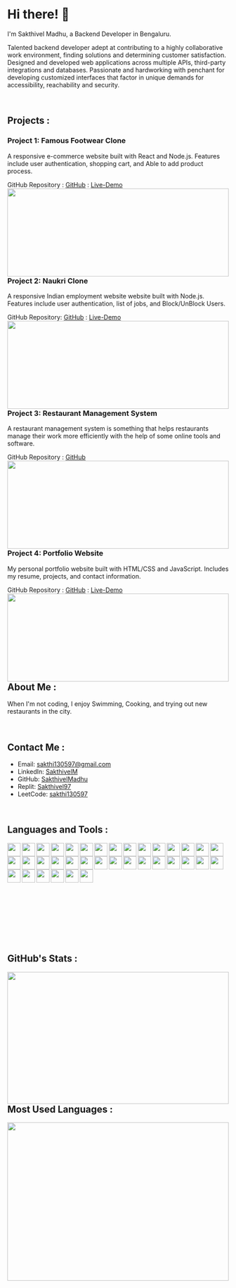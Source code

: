 
# Hi there! 👋

I'm Sakthivel Madhu, a Backend Developer in Bengaluru.

Talented backend developer adept at contributing to a highly collaborative work environment, finding solutions and determining customer satisfaction. Designed and developed web applications across multiple APIs, third-party integrations and databases. Passionate and hardworking with penchant for developing customized interfaces that factor in unique demands for accessibility, reachability and security.

<br>

## Projects :

### Project 1: Famous Footwear Clone
A responsive e-commerce website built with React and Node.js. Features include user authentication, shopping cart, and Able to add product process.

GitHub Repository : [GitHub](https://github.com/Deepak-25yadav/wicked-edge-6587) : [Live-Demo](https://magnificent-bonbon-8ffb8d.netlify.app/)
<img align="left" width="100%" height="200px" src="https://github-readme-stats.vercel.app/api/pin/?username=Deepak-25yadav&repo=wicked-edge-6587" /><br>

### Project 2: Naukri Clone
A responsive Indian employment website website built with Node.js. Features include user authentication, list of jobs, and Block/UnBlock Users.

GitHub Repository: [GitHub](https://github.com/SakthivelMadhu/-lazy-base-8555) :  [Live-Demo](https://cerulean-tarsier-3cdce4.netlify.app/)
<img align="left" width="100%" height="200px" src="https://github-readme-stats.vercel.app/api/pin/?username=SakthivelMadhu&repo=-lazy-base-8555" /><br>

### Project 3: Restaurant Management System 
A restaurant management system is something that helps restaurants manage their work more efficiently with the help of some online tools and software.

GitHub Repository : [GitHub](https://github.com/SakthivelMadhu/Restaurant_management_system) 
<img align="left" width="100%" height="200px" src="https://github-readme-stats.vercel.app/api/pin/?username=SakthivelMadhu&repo=Restaurant_management_system" /><br>

### Project 4: Portfolio Website
My personal portfolio website built with HTML/CSS and JavaScript. Includes my resume, projects, and contact information.

GitHub Repository : [GitHub](https://github.com/SakthivelMadhu/SakthivelMadhu.github.io) : [Live-Demo](https://sakthivelmadhu.github.io/)
<img align="left" width="100%" height="200px" src="https://github-readme-stats.vercel.app/api/pin/?username=SakthivelMadhu&repo=SakthivelMadhu.github.io" /><br>
<br>
## About Me :

When I'm not coding, I enjoy Swimming, Cooking, and trying out new restaurants in the city.

<br>

## Contact Me :

- Email: sakthi130597@gmail.com
- LinkedIn: [SakthivelM](https://www.linkedin.com/in/sakthivel-madhu-864647238/)
- GitHub: [SakthivelMadhu](https://github.com/SakthivelMadhu)
- Replit: [Sakthivel97](https://replit.com/@sakthivelMadhu)
- LeetCode: [sakthi130597](https://leetcode.com/sakthi130597/)

<br>


## Languages and Tools :

<img align="left" height="30"  src="https://img.shields.io/badge/node.js-6DA55F?style=for-the-badge&logo=node.js&logoColor=white" />
<img align="left" height="30" src="https://img.shields.io/badge/javascript-%23323330.svg?style=for-the-badge&logo=javascript&logoColor=%23F7DF1E" />
<img align="left" height="30"  src="https://img.shields.io/badge/java-%23ED8B00.svg?style=for-the-badge&logo=java&logoColor=white" />
<img align="left" height="30"  src="https://img.shields.io/badge/html5-%23E34F26.svg?style=for-the-badge&logo=html5&logoColor=white" />
<img align="left" height="30"  src="https://img.shields.io/badge/css3-%231572B6.svg?style=for-the-badge&logo=css3&logoColor=white" />
<img align="left" height="30"  src="https://img.shields.io/badge/python-3670A0?style=for-the-badge&logo=python&logoColor=ffdd54" /> 
<img align="left" height="30"  src="https://img.shields.io/badge/mysql-%2300f.svg?style=for-the-badge&logo=mysql&logoColor=white" /> 
<img align="left" height="30"  src="https://img.shields.io/badge/netlify-%23000000.svg?style=for-the-badge&logo=netlify&logoColor=#00C7B7" />
<img align="left" height="30"  src="https://img.shields.io/badge/Codesandbox-040404?style=for-the-badge&logo=codesandbox&logoColor=DBDBDB" />
<img align="left" height="30"  src="https://img.shields.io/badge/Eclipse-FE7A16.svg?style=for-the-badge&logo=Eclipse&logoColor=white" />
<img align="left" height="30"  src="https://img.shields.io/badge/Notepad++-90E59A.svg?style=for-the-badge&logo=notepad%2b%2b&logoColor=black" />
<img align="left" height="30"  src="https://img.shields.io/badge/pycharm-143?style=for-the-badge&logo=pycharm&logoColor=black&color=black&labelColor=green" />
<img align="left" height="30"  src="https://img.shields.io/badge/Visual%20Studio%20Code-0078d7.svg?style=for-the-badge&logo=visual-studio-code&logoColor=white" />
<img align="left" height="30"  src="https://img.shields.io/badge/chrome%20os-3d89fc?style=for-the-badge&logo=google%20chrome&logoColor=white" />
<img align="left" height="30"  src="https://img.shields.io/badge/Linux-FCC624?style=for-the-badge&logo=linux&logoColor=black" />
<img align="left" height="30"  src="https://img.shields.io/badge/mac%20os-000000?style=for-the-badge&logo=macos&logoColor=F0F0F0" />
<img align="left" height="30px"  src="https://img.shields.io/badge/Windows%2011-%230079d5.svg?style=for-the-badge&logo=Windows%2011&logoColor=white" />
<img align="left" height="30px"  src="https://img.shields.io/badge/Portfolio-%23000000.svg?style=for-the-badge&logo=firefox&logoColor=#FF7139" />
<img align="left" height="30px"  src="https://img.shields.io/badge/Postman-FF6C37?style=for-the-badge&logo=postman&logoColor=white" />
<img align="left" height="30px"  src="https://img.shields.io/badge/jenkins-%232C5263.svg?style=for-the-badge&logo=jenkins&logoColor=white" />
<img align="left" height="30px"  src="https://img.shields.io/badge/Google%20Chrome-4285F4?style=for-the-badge&logo=GoogleChrome&logoColor=white" /> 
<img align="left" height="30px"  src="https://img.shields.io/badge/github%20actions-%232671E5.svg?style=for-the-badge&logo=githubactions&logoColor=white" /> 
<img align="left" height="30px"  src="https://img.shields.io/badge/Google%20Drive-4285F4?style=for-the-badge&logo=googledrive&logoColor=white" /> 
<img align="left" height="30px"  src="https://img.shields.io/badge/adobe-%23FF0000.svg?style=for-the-badge&logo=adobe&logoColor=white" /> 
<img align="left" height="30px"  src="https://img.shields.io/badge/Canva-%2300C4CC.svg?style=for-the-badge&logo=Canva&logoColor=white" /> 
<img align="left" height="30px"  src="https://img.shields.io/badge/Codepen-000000?style=for-the-badge&logo=codepen&logoColor=white" /> 
<img align="left" height="30px"  src="https://img.shields.io/badge/LeetCode-000000?style=for-the-badge&logo=LeetCode&logoColor=#d16c06" /> 
<img align="left" height="30px"  src="https://img.shields.io/badge/-Hackerrank-2EC866?style=for-the-badge&logo=HackerRank&logoColor=white" /> 
<img align="left" height="30px"  src="https://img.shields.io/badge/-Stackoverflow-FE7A16?style=for-the-badge&logo=stack-overflow&logoColor=white" /> 
<img align="left" height="30px"  src="https://img.shields.io/badge/GeeksforGeeks-gray?style=for-the-badge&logo=geeksforgeeks&logoColor=35914c" /> 
<img align="left" height="30px"  src="https://img.shields.io/badge/Udemy-A435F0?style=for-the-badge&logo=Udemy&logoColor=white" /> 
<img align="left" height="30px"  src="https://img.shields.io/badge/Zoom-2D8CFF?style=for-the-badge&logo=zoom&logoColor=white" /> 
<img align="left" height="30px"  src="https://img.shields.io/badge/Slack-4A154B?style=for-the-badge&logo=slack&logoColor=white" /> 
<img align="left" height="30px"  src="https://img.shields.io/badge/Skype-%2300AFF0.svg?style=for-the-badge&logo=Skype&logoColor=white" /> 
<img align="left" height="30px"  src="https://img.shields.io/badge/Microsoft_Outlook-0078D4?style=for-the-badge&logo=microsoft-outlook&logoColor=white" /> 
<img align="left" height="30px"  src="https://img.shields.io/badge/Google%20Meet-00897B?style=for-the-badge&logo=google-meet&logoColor=white" /> <br>
<br>
<br>
<br>
<br>
<br>
<br>
<br>
<br>
<br>
<br>
<br>
<br>

## GitHub's Stats : 
<img align="left" width="100%"  height="300px" src="https://github-readme-stats.vercel.app/api?username=SakthivelMadhu&show_icons=true&theme=radica" /> <br>

<br>
<br>

## Most Used Languages : 
<img align="left" width="100%" height="360px" src="https://github-readme-stats.vercel.app/api/top-langs/?username=SakthivelMadhu&layout=compact" /><br>
















